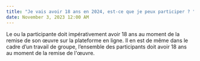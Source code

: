 ```yaml
---
title: "Je vais avoir 18 ans en 2024, est-ce que je peux participer ? "
date: November 3, 2023 12:00 AM
---
```

Le ou la participante doit impérativement avoir 18 ans au moment de la remise de son œuvre sur la plateforme en ligne. Il en est de même dans le cadre d’un travail de groupe, l’ensemble des participants doit avoir 18 ans au moment de la remise de l'œuvre.